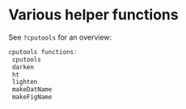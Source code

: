 Various helper functions
============

See `?cputools` for an overview:

```r
cputools functions:
 cputools
 darken
 ht
 lighten
 makeDatName
 makeFigName
```
